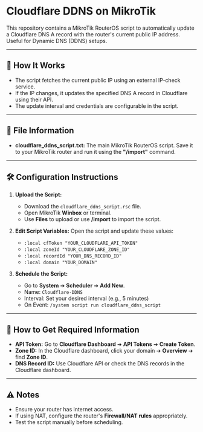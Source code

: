 # Cloudflare DDNS on MikroTik

This repository contains a MikroTik RouterOS script to automatically update a Cloudflare DNS A record with the router's current public IP address. Useful for Dynamic DNS (DDNS) setups.

---

## 🔧 How It Works
- The script fetches the current public IP using an external IP-check service.
- If the IP changes, it updates the specified DNS A record in Cloudflare using their API.
- The update interval and credentials are configurable in the script.

---

## 📂 File Information
- **cloudflare_ddns_script.txt:** The main MikroTik RouterOS script. Save it to your MikroTik router and run it using the **"/import"** command.

---

## 🛠️ Configuration Instructions
1. **Upload the Script:**
   - Download the `cloudflare_ddns_script.rsc` file.
   - Open MikroTik **Winbox** or terminal.
   - Use **Files** to upload or use **/import** to import the script.
   
2. **Edit Script Variables:**
   Open the script and update these values:
   - `:local cfToken "YOUR_CLOUDFLARE_API_TOKEN"`
   - `:local zoneId "YOUR_CLOUDFLARE_ZONE_ID"`
   - `:local recordId "YOUR_DNS_RECORD_ID"`
   - `:local domain "YOUR_DOMAIN"`
   
3. **Schedule the Script:**
   - Go to **System** ➔ **Scheduler** ➔ **Add New**.
   - Name: `Cloudflare-DDNS`
   - Interval: Set your desired interval (e.g., 5 minutes)
   - On Event: `/system script run cloudflare_ddns_script`

---

## 🔎 How to Get Required Information
- **API Token:** Go to **Cloudflare Dashboard** ➔ **API Tokens** ➔ **Create Token**.
- **Zone ID:** In the Cloudflare dashboard, click your domain ➔ **Overview** ➔ find **Zone ID**.
- **DNS Record ID:** Use Cloudflare API or check the DNS records in the Cloudflare dashboard.

---

## ⚠️ Notes
- Ensure your router has internet access.
- If using NAT, configure the router's **Firewall/NAT rules** appropriately.
- Test the script manually before scheduling.
